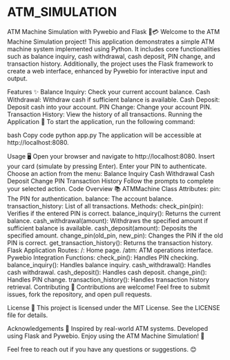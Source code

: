 # ATM_SIMULATION
ATM Machine Simulation with Pywebio and Flask 🚀💳
Welcome to the ATM Machine Simulation project! This application demonstrates a simple ATM machine system implemented using Python. It includes core functionalities such as balance inquiry, cash withdrawal, cash deposit, PIN change, and transaction history. Additionally, the project uses the Flask framework to create a web interface, enhanced by Pywebio for interactive input and output.

Features ✨
Balance Inquiry: Check your current account balance.
Cash Withdrawal: Withdraw cash if sufficient balance is available.
Cash Deposit: Deposit cash into your account.
PIN Change: Change your account PIN.
Transaction History: View the history of all transactions.
Running the Application 🚀
To start the application, run the following command:

bash
Copy code
python app.py
The application will be accessible at http://localhost:8080.

Usage 🖥️
Open your browser and navigate to http://localhost:8080.
Insert your card (simulate by pressing Enter).
Enter your PIN to authenticate.
Choose an action from the menu:
Balance Inquiry
Cash Withdrawal
Cash Deposit
Change PIN
Transaction History
Follow the prompts to complete your selected action.
Code Overview 📚
ATMMachine Class
Attributes:
pin: The PIN for authentication.
balance: The account balance.
transaction_history: List of all transactions.
Methods:
check_pin(pin): Verifies if the entered PIN is correct.
balance_inquiry(): Returns the current balance.
cash_withdrawal(amount): Withdraws the specified amount if sufficient balance is available.
cash_deposit(amount): Deposits the specified amount.
change_pin(old_pin, new_pin): Changes the PIN if the old PIN is correct.
get_transaction_history(): Returns the transaction history.
Flask Application
Routes:
/: Home page.
/atm: ATM operations interface.
Pywebio Integration
Functions:
check_pin(): Handles PIN checking.
balance_inquiry(): Handles balance inquiry.
cash_withdrawal(): Handles cash withdrawal.
cash_deposit(): Handles cash deposit.
change_pin(): Handles PIN change.
transaction_history(): Handles transaction history retrieval.
Contributing 🤝
Contributions are welcome! Feel free to submit issues, fork the repository, and open pull requests.

License 📄
This project is licensed under the MIT License. See the LICENSE file for details.

Acknowledgements 🙏
Inspired by real-world ATM systems.
Developed using Flask and Pywebio.
Enjoy using the ATM Machine Simulation! 💸

Feel free to reach out if you have any questions or suggestions. 😊
